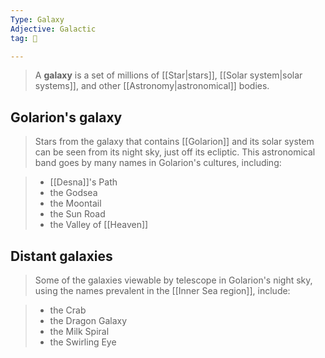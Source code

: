 ```yaml
---
Type: Galaxy
Adjective: Galactic
tag: 🌌

---
```


> A **galaxy** is a set of millions of [[Star|stars]], [[Solar system|solar systems]], and other [[Astronomy|astronomical]] bodies.


## Golarion's galaxy

> Stars from the galaxy that contains [[Golarion]] and its solar system can be seen from its night sky, just off its ecliptic. This astronomical band goes by many names in Golarion's cultures, including:

> - [[Desna]]'s Path
> - the Godsea
> - the Moontail
> - the Sun Road
> - the Valley of [[Heaven]]

## Distant galaxies

> Some of the galaxies viewable by telescope in Golarion's night sky, using the names prevalent in the [[Inner Sea region]], include:

> - the Crab
> - the Dragon Galaxy
> - the Milk Spiral
> - the Swirling Eye








